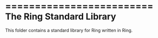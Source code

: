 =========================
The Ring Standard Library
=========================

This folder contains a standard library for Ring written in Ring.


